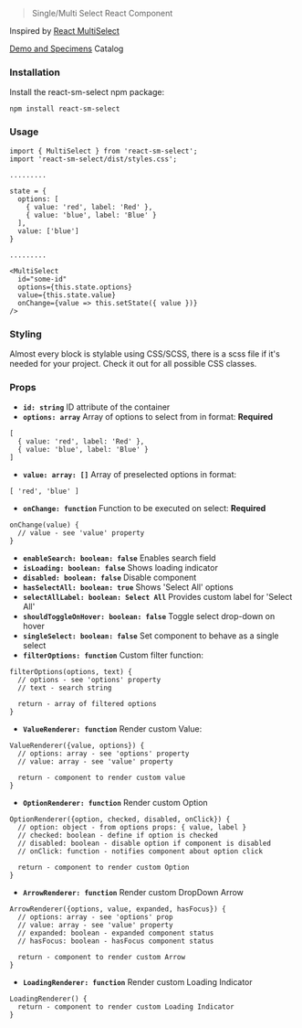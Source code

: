 > Single/Multi Select React Component

Inspired by [React MultiSelect](https://github.com/Khan/react-multi-select)

[Demo and Specimens](https://darianstlex.github.io/react-sm-select) Catalog

### Installation

Install the react-sm-select npm package:

```code
npm install react-sm-select
```

### Usage

```code
import { MultiSelect } from 'react-sm-select';
import 'react-sm-select/dist/styles.css';

.........

state = {
  options: [
    { value: 'red', label: 'Red' },
    { value: 'blue', label: 'Blue' }
  ],
  value: ['blue']
}

.........

<MultiSelect
  id="some-id"
  options={this.state.options}
  value={this.state.value}
  onChange={value => this.setState({ value })}
/>
```

### Styling

Almost every block is stylable using CSS/SCSS, there is a scss file if it's needed for your project. Check it out for all possible CSS classes.

### Props

- **`id: string`** ID attribute of the container
- **`options: array`** Array of options to select from in format: **Required**

```code
[
  { value: 'red', label: 'Red' },
  { value: 'blue', label: 'Blue' }
]
```

- **`value: array: []`** Array of preselected options in format:

```code
[ 'red', 'blue' ]
```

- **`onChange: function`** Function to be executed on select: **Required**

```code
onChange(value) {
  // value - see 'value' property
}
```

- **`enableSearch: boolean: false`** Enables search field
- **`isLoading: boolean: false`** Shows loading indicator
- **`disabled: boolean: false`** Disable component
- **`hasSelectAll: boolean: true`** Shows 'Select All' options
- **`selectAllLabel: boolean: Select All`** Provides custom label for 'Select All'
- **`shouldToggleOnHover: boolean: false`** Toggle select drop-down on hover
- **`singleSelect: boolean: false`** Set component to behave as a single select
- **`filterOptions: function`** Custom filter function:

```code
filterOptions(options, text) {
  // options - see 'options' property
  // text - search string
  
  return - array of filtered options
}
```

- **`ValueRenderer: function`** Render custom Value:

```code
ValueRenderer({value, options}) {
  // options: array - see 'options' property
  // value: array - see 'value' property
  
  return - component to render custom value
}
```

- **`OptionRenderer: function`** Render custom Option

```code
OptionRenderer({option, checked, disabled, onClick}) {
  // option: object - from options props: { value, label }  
  // checked: boolean - define if option is checked
  // disabled: boolean - disable option if component is disabled
  // onClick: function - notifies component about option click
  
  return - component to render custom Option
}
```

- **`ArrowRenderer: function`** Render custom DropDown Arrow

```code
ArrowRenderer({options, value, expanded, hasFocus}) {
  // options: array - see 'options' prop 
  // value: array - see 'value' property
  // expanded: boolean - expanded component status
  // hasFocus: boolean - hasFocus component status
  
  return - component to render custom Arrow
}
```

- **`LoadingRenderer: function`** Render custom Loading Indicator

```code
LoadingRenderer() {
  return - component to render custom Loading Indicator
}
```
